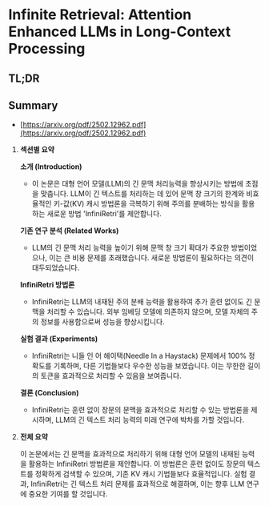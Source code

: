 # Infinite Retrieval: Attention Enhanced LLMs in Long-Context Processing
## TL;DR
## Summary
- [https://arxiv.org/pdf/2502.12962.pdf](https://arxiv.org/pdf/2502.12962.pdf)

1. **섹션별 요약**

   **소개 (Introduction)**
   - 이 논문은 대형 언어 모델(LLM)의 긴 문맥 처리능력을 향상시키는 방법에 초점을 맞춥니다. LLM이 긴 텍스트를 처리하는 데 있어 문맥 창 크기의 한계와 비효율적인 키-값(KV) 캐시 방법론을 극복하기 위해 주의를 분배하는 방식을 활용하는 새로운 방법 'InfiniRetri'를 제안합니다.

   **기존 연구 분석 (Related Works)**
   - LLM의 긴 문맥 처리 능력을 높이기 위해 문맥 창 크기 확대가 주요한 방법이었으나, 이는 큰 비용 문제를 초래했습니다. 새로운 방법론이 필요하다는 의견이 대두되었습니다.

   **InfiniRetri 방법론**
   - InfiniRetri는 LLM의 내재된 주의 분배 능력을 활용하여 추가 훈련 없이도 긴 문맥을 처리할 수 있습니다. 외부 임베딩 모델에 의존하지 않으며, 모델 자체의 주의 정보를 사용함으로써 성능을 향상시킵니다.

   **실험 결과 (Experiments)**
   - InfiniRetri는 니들 인 어 헤이택(Needle In a Haystack) 문제에서 100% 정확도를 기록하며, 다른 기법들보다 우수한 성능을 보였습니다. 이는 무한한 길이의 토큰을 효과적으로 처리할 수 있음을 보여줍니다.

   **결론 (Conclusion)**
   - InfiniRetri는 훈련 없이 장문의 문맥을 효과적으로 처리할 수 있는 방법론을 제시하며, LLM의 긴 텍스트 처리 능력의 미래 연구에 박차를 가할 것입니다.

2. **전체 요약**

   이 논문에서는 긴 문맥을 효과적으로 처리하기 위해 대형 언어 모델의 내재된 능력을 활용하는 InfiniRetri 방법론을 제안합니다. 이 방법론은 훈련 없이도 장문의 텍스트를 정확하게 검색할 수 있으며, 기존 KV 캐시 기법들보다 효율적입니다. 실험 결과, InfiniRetri는 긴 텍스트 처리 문제를 효과적으로 해결하며, 이는 향후 LLM 연구에 중요한 기여를 할 것입니다.